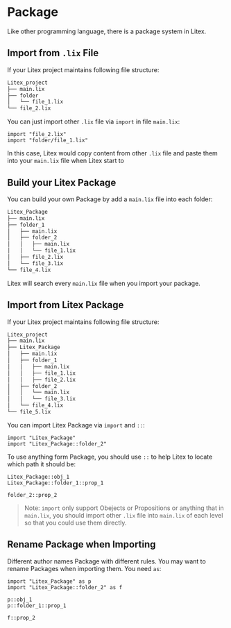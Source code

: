 # Package

Like other programming language, there is a package system in Litex.

## Import from `.lix` File

If your Litex project maintains following file structure:

```bash
Litex_project
├── main.lix
├── folder
│   └── file_1.lix
└── file_2.lix
```

You can just import other `.lix` file via `import` in file `main.lix`:

```
import "file_2.lix"
import "folder/file_1.lix"
```

In this case, Litex would copy content from other `.lix` file and paste them into your `main.lix` file when Litex start to 

## Build your Litex Package

You can build your own Package by add a `main.lix` file into each folder:

```bash
Litex_Package
├── main.lix
├── folder_1
│   ├── main.lix
│   ├── folder_2
│   │   ├── main.lix
│   │   └── file_1.lix
│   ├── file_2.lix
│   └── file_3.lix
└── file_4.lix
```

Litex will search every `main.lix` file when you import your package.

## Import from Litex Package

If your Litex project maintains following file structure:

```bash
Litex_project
├── main.lix
├── Litex_Package
│   ├── main.lix
│   ├── folder_1
│   │   ├── main.lix
│   │   ├── file_1.lix
│   │   ├── file_2.lix
│   ├── folder_2
│   │   └── main.lix
│   │   └── file_3.lix
│   └── file_4.lix
└── file_5.lix
```

You can import Litex Package via `import` and `::`:

```
import "Litex_Package"
import "Litex_Package::folder_2"
```

To use anything form Package, you should use `::` to help Litex to locate which path it should be:

```
Litex_Package::obj_1
Litex_Package::folder_1::prop_1

folder_2::prop_2
```

> Note: `import` only support Obejects or Propositions or anything that in `main.lix`, you should import other `.lix` file into `main.lix` of each level so that you could use them directly.

## Rename Package when Importing

Different author names Package with different rules. You may want to rename Packages when importing them. You need `as`:

```
import "Litex_Package" as p
import "Litex_Package::folder_2" as f

p::obj_1
p::folder_1::prop_1

f::prop_2
```